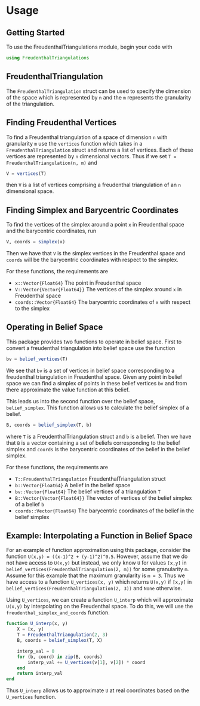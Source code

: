 # Usage

## Getting Started

To use the FreudenthalTriangulations module, begin your code with

```julia
using FreudenthalTriangulations
```

## FreudenthalTriangulation
The `FreudenthalTriangulation` struct can be used to specify the dimension of the space which is represented by `n` and the `m` represents the granularity of the triangulation.

## Finding Freudenthal Vertices
To find a Freudenthal triangulation of a space of dimension `n` with granularity `m` use the `vertices` function which takes in a `FreudenthalTriangulation` struct and returns a list of vertices. Each of these vertices are represented by `n` dimensional vectors. Thus if we set `T = FreudenthalTriangulation(n, m)` and
```julia
V = vertices(T)
```
then `V` is a list of vertices comprising a freudenthal triangulation of an `n` dimensional space.

## Finding Simplex and Barycentric Coordinates

To find the vertices of the simplex around a point `x` in Freudenthal space and the barycentric coordinates, run
```julia
V, coords = simplex(x)
```
Then we have that `V` is the simplex vertices in the Freudenthal space and `coords` will be the barycentric coordinates with respect to the simplex.

For these functions, the requirements are
- `x::Vector{Float64}` The point in Freudenthal space
- `V::Vector{Vector{Float64}}` The vertices of the simplex around `x` in Freudenthal space
- `coords::Vector{Float64}` The barycentric coordinates of `x` with respect to the simplex

## Operating in Belief Space
This package provides two functions to operate in belief space. First to convert a freudenthal triangulation into belief space use the function
```julia
bv = belief_vertices(T)
```
We see that `bv` is a set of vertices in belief space corresponding to a freudenthal triangulation in Freudenthal space. Given any point in belief space we can find a simplex of points in these belief vertices `bv` and from there approximate the value function at this belief.

This leads us into the second function over the belief space, `belief_simplex`. This function allows us to calculate the belief simplex of a belief.
```julia
B, coords = belief_simplex(T, b)
```
where `T` is a FreudenthalTriangulation struct and `b` is a belief. Then we have that `B` is a vector containing a set of beliefs corresponding to the belief simplex and `coords` is the barycentric coordinates of the belief in the belief simplex.

For these functions, the requirements are
- `T::FreudenthalTriangulation` FreudenthalTriangulation struct
- `b::Vector{Float64}` A belief in the belief space
- `bv::Vector{Float64}` The belief vertices of a triangulation `T`
- `B::Vector{Vector{Float64}}` The vector of vertices of the belief simplex of a belief `b`
- `coords::Vector{Float64}` The barycentric coordinates of the belief in the belief simplex

## Example: Interpolating a Function in Belief Space

For an example of function approximation using this package, consider the function `U(x,y) = ((x-1)^2 + (y-1)^2)^0.5`.  However, assume that we do not have access to `U(x,y)` but instead, we only know `U` for values `[x,y]` in `belief_vertices(FreudenthalTriangulation(2, m))` for some granularity `m`. Assume for this example that the maximum granularity is `m = 3`. Thus we have access to a function `U_vertices(x, y)` which returns `U(x,y)` if `[x,y]` in `belief_vertices(FreudenthalTriangulation(2, 3))` and `None` otherwise.

Using `U_vertices`, we can create a function `U_interp` which will approximate `U(x,y)` by interpolating on the Freudenthal space. To do this, we will use the `freudenthal_simplex_and_coords` function.

```julia
function U_interp(x, y)
	X = [x, y]
	T = FreudenthalTriangulation(2, 3)
	B, coords = belief_simplex(T, X)

	interp_val = 0
	for (b, coord) in zip(B, coords)
		interp_val += U_vertices(v[1], v[2]) * coord
	end
	return interp_val
end		
```
Thus `U_interp` allows us to approximate `U` at real coordinates based on the `U_vertices` function.
